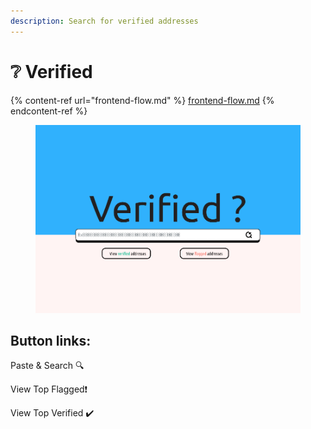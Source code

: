 ```yaml
---
description: Search for verified addresses
---
```


# ❔ Verified

{% content-ref url="frontend-flow.md" %}
[frontend-flow.md](frontend-flow.md)
{% endcontent-ref %}

<figure><img src="../.gitbook/assets/VERIFIED.png" alt=""><figcaption></figcaption></figure>

## **Button links:**

Paste & Search 🔍

View Top Flagged❗

View Top Verified ✔️
